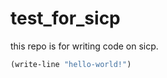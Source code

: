 ﻿# test_for_sicp
this repo is for writing code on sicp.




```scheme
(write-line "hello-world!")
```

